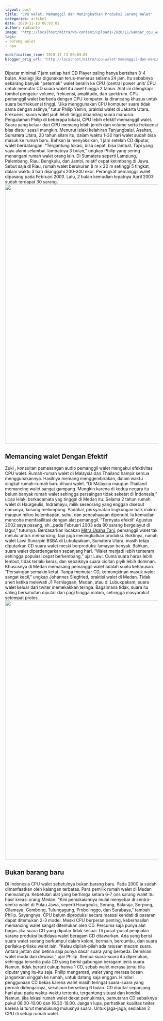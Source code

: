 ```yaml
---
layout: post
title: "CPU walet, Memanggil dan Meningkatkan Produksi Sarang Walet"
categories: artikel
date: 2020-11-13 06:03:01
author: Yudianto
image: "http://localhost/mitra/wp-content/uploads/2020/11/Gambar_cpu_walet1_960x720.jpg"
tags:
- burung walet
- cpu

modification_time: 2020-11-13 06:03:01
blogger_orig_url: "http://localhost/mitra/cpu-walet-memanggil-dan-meningkatkan.html"
---
```


Diputar minimal 7 jam setiap hari CD Player paling hanya bertahan 3-4 bulan. Apalagi jika digunakan terus-menerus selama 24 jam. Itu sebabnya sekarang banyak "peternak" walet beralih ke CPU (central power unit/ CPU untuk memutar CD suara walet itu awet hingga 2 tahun. Alat ini dilengkapi tombol pengatur volume, frekuensi, amplitudo, dan spektrum.
CPU pemanggil walet berbeda dengan CPU komputer. Ia dirancang khusus untuk suara berfrekuensi tinggi. “Jika menggunakan CPU komputer suara tidak sama dengan aslinya,” tutur Philip Yamin, praktisi walet di Jakarta Utara. Frekuensi suara walet jauh lebih tinggi dibanding suara manusia.
Pengalaman Philip di beberapa lokasi, CPU lebih efektif memanggil walet. Suara yang keluar dari CPU memang lebih jernih dan volume serta frekuensi bisa diatur seasli mungkin. Menurut lelaki kelahiran Tanjungbalai, Asahan, Sumatera Utara, 20 tahun silam itu, dalam waktu 1-30 hari walet sudah bisa masuk ke rumah baru. Bahkan ia menyaksikan, 1 jam setelah CD diputar, walet berdatangan.
“Tergantung lokasi, bisa cepat, bisa lambat. Tapi yang saya alami selambat-lambatnya 3 bulan,” ungkap Philip yang sering menangani rumah walet orang lain. Di Sumatera seperti Lampung, Palembang, Riau, Bengkulu, dan Jambi, relatif cepat ketimbang di Jawa. Sebut saja di Riau, rumah walet berukuran 8 m x 20 m setinggi 5 tingkat, dalam waktu 3 hari disinggahi 200-300 ekor. Perangkat pemanggil walet dipasang pada Februari 2003. Lalu, 2 bulan kemudian tepatnya April 2003 sudah terdapat 30 sarang.
<a href="http://127.0.0.1/mitra/wp-content/uploads/2020/11/CPU-walet.jpg"><img class="aligncenter wp-image-20663 size-full" src="http://127.0.0.1/mitra/wp-content/uploads/2020/11/CPU-walet.jpg" alt="" width="1511" height="850" /></a>
<h2 id="Memancing">Memancing walet Dengan Efektif</h2>
Zuki , konsultan pemasangan audio pemanggil walet mengakui efektivitas CPU walet. Rumah-rumah walet di Malaysia dan Thailand hampir semua menggunakannya. Hasilnya memang menggembirakan, dalam waktu singkat rumah-rumah baru dihuni walet. “Di Malaysia maupun Thailand memancing walet sangat gampang. Mungkin karena di kedua negara itu belum banyak rumah walet sehingga persaingan tidak seketat di Indonesia,” ucap lelaki berkacamata yag tinggal di Medan itu.
Selama 2 tahun rumah walet di Haurgeulis, Indramayu, milik seseorang yang enggan disebut namanya, kosong melompong. Padahal, persyaratan lingkungan baik makro maupun mikro kelembapan, suhu, dan pencahayaan dipenuhi. Ia kemudian mencoba memfasilitasi dengan alat pemanggil. “Ternyata efektif. Agustus 2002 saya pasang, eh...pada Februari 2003 ada 80 sarang bergelayut di lagur,” tuturnya.
Berdasarkan lacakan <a href="http://127.0.0.1/mitra">Mitra Usaha Tani</a>, pemanggil walet tak melulu untuk memancing, tapi juga meningkatkan produksi. Buktinya, rumah walet Lawi Sunarpin BSBA di Lubukpakam, Sumatera Utara, masih tetap diputarkan CD suara walet meski berproduksi lumayan banyak. Bahkan, suara walet diperdengarkan sepanjang hari. “Walet menjadi lebih tenteram sehingga populasi cepat berkembang,” ujar Lawi. Cuma suara harus lebih lembut, tidak terlalu keras, dan sebaiknya suara cicitan piyik lebih dominan.
Khususnya di Medan memasang pemanggil walet adalah suatu keharusan. “Persaingan semakin ketat. Tanpa memutar CD, kemungkinan masuk walet sangat kecil,” ungkap Johannes Siegfried, praktisi walet di Medan. Tidak aneh ketika melewati J1 Perniagaan, Medan, atau di Lubukpakam, suara walet keluar dari twiter memekakkan telinga. Bagaimana tidak, suara itu saling bersahutan diputar dari pagi hingga malam, sehingga masyarakat setempat protes.
<a href="http://127.0.0.1/mitra/wp-content/uploads/2020/11/CPU-burung-walet.jpg"><img class="aligncenter wp-image-20664 size-full" src="http://127.0.0.1/mitra/wp-content/uploads/2020/11/CPU-burung-walet.jpg" alt="" width="1511" height="850" /></a>
<h2 id="baru">Bukan barang baru</h2>
Di Indonesia CPU walet sebetulnya bukan barang baru. Pada 2000 ia sudah dimanfaatkan oleh kalangan terbatas. Para pemilik rumah walet di Medan memulainya. Kebetulan alat yang berharga setara 6-7 ons sarang walet itu hasil kreasi orang Medan. “Kini pemakaiannya mulai menyebar di sentra-sentra walet di Pulau Jawa, seperti Haurgeulis, Serang, Balaraja, Serpong, Cilamaya, Gombong, Tulungagung, Probolinggo, dan Surabaya,” tambah Philip. Sayangnya, CPU belum diproduksi secara massal kendati di pasaran dapat ditemukan 2-3 model.
Meski CPU berperan penting, keberhasilan memancing walet sangat ditentukan oleh CD. Percuma saja punya alat bagus jika suara CD yang diputar tidak sesuai. Di pusat-pusat penjualan sarana produksi budidaya walet beragam CD ditawarkan. Ada yang berisi suara walet sedang berkumpul dalam koloni, bermain, bercumbu, dan suara perilaku-prilaku walet lain. “Kalau dipilah-pilah ada ratusan macam suara. Antara jantan dan betina saja punya dasar suara yang berbeda. Demikian walet muda dan dewasa,” ujar Philip.
Semua suara-suara itu diperlukan, sehingga tersedia pula CD yang berisi gabungan beragam jenis suara. Namun, tidak berarti cukup hanya 1 CD, sebab walet merasa jemu bila diputar yang itu-itu saja. Philip mengamati, walet yang merasa bosan jangankan singgah ke rumah, untuk datang saja enggan. Hindari penggunaan CD bekas karena walet masih teringat suara-suara yang pernah didengarnya, sekalipun berselang 6 bulan.
CD diputar sepanjang hari atau pada waktu-waktu tertentu, tergantung situasi dan kondisi. Namun, jika lokasi rumah walet dekat pemukiman, pemutaran CD sebaiknya pukul 08.00-10.00 dan 16.30-19.00. Jangan lupa, perhatikan kualitas twiter karena ia turut mendukung mulusnya suara. Untuk jaga-jaga, sediakan 2 CPU di setiap rumah walet.
